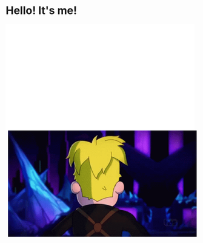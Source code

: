 # Hello! It's me!
<img align="left" width="498" height="280" src="https://github.com/varjakw/varjakw/blob/main/bio.svg">

<img align="right" width="498" height="280" src="https://github.com/varjakw/varjakw/blob/main/final-space-kiss-face.gif">









